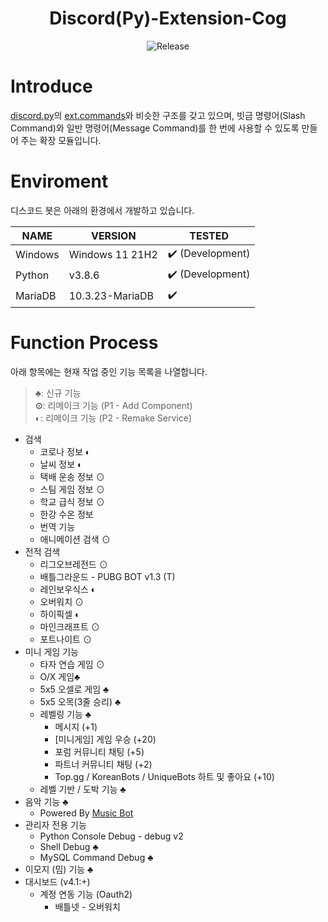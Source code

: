 <h1 align="center">Discord(Py)-Extension-Cog</h1>
<p align="center">
    <img src="https://img.shields.io/badge/release_version-0.0.6%20alpha-0080aa?style=flat" alt="Release" >
</p>

# Introduce
[discord.py](https://github.com/Rapptz/discord.py)의 [ext.commands](https://github.com/Rapptz/discord.py/tree/master/discord/ext/commands)와 비슷한 구조를 갖고 있으며, 빗금 명령어(Slash Command)와 일반 명령어(Message Command)를 한 번에 사용할 수 있도록 만들어 주는 확장 모듈입니다.

# Enviroment
디스코드 봇은 아래의 환경에서 개발하고 있습니다.
<table>
    <thead>
        <tr>
            <th>NAME</th>
            <th>VERSION</th>
            <th>TESTED</th>
        </tr>
    </thead>
    <tbody>
        <tr>
            <td>Windows</td>
            <td>Windows 11 21H2</td>
            <td><g-emoji class="g-emoji" alias="heavy_check_mark" fallback-src="https://github.githubassets.com/images/icons/emoji/unicode/2714.png">✔️</g-emoji> (Development)</td>
        </tr>
        <tr>
            <td>Python</td>
            <td>v3.8.6</td>
            <td><g-emoji class="g-emoji" alias="heavy_check_mark" fallback-src="https://github.githubassets.com/images/icons/emoji/unicode/2714.png">✔️</g-emoji> (Development)</td>
        </tr>
        <tr>
            <td>MariaDB</td>
                <td>10.3.23-MariaDB</td>
            <td><g-emoji class="g-emoji" alias="heavy_check_mark" fallback-src="https://github.githubassets.com/images/icons/emoji/unicode/2714.png">✔️</g-emoji></td>
        </tr>
    </tbody>
</table>

# Function Process
아래 항목에는 현재 작업 중인 기능 목록을 나열합니다.
> **♣**: 신규 기능<br/>
> **⊙**: 리메이크 기능 (P1 - Add Component)<br/>
> **◐**: 리메이크 기능 (P2 - Remake Service)<br/>
* 검색
    * 코로나 정보 ◐
    * 날씨 정보 ◐
    * 택배 운송 정보 ⊙
    * 스팀 게임 정보 ⊙
    * 학교 급식 정보 ⊙
    * 한강 수온 정보
    * 번역 기능
    * 애니메이션 검색 ⊙
* 전적 검색
    * 리그오브레전드 ⊙
    * 배틀그라운드 - PUBG BOT v1.3 (T)
    * 레인보우식스 ◐
    * 오버워치 ⊙
    * 하이픽셀 ◐
    * 마인크래프트 ⊙
    * 포트나이트 ⊙
* 미니 게임 기능
    * 타자 연습 게임 ⊙
    * O/X 게임♣
    * 5x5 오셀로 게임 ♣
    * 5x5 오목(3줄 승리) ♣
    * 레벨링 기능 ♣
        * 메시지 (+1)
        * [미니게임] 게임 우승 (+20)
        * 포럼 커뮤니티 채팅 (+5)
        * 파트너 커뮤니티 채팅 (+2)
        * Top.gg / KoreanBots / UniqueBots 하트 및 좋아요 (+10)
    * 레벨 기반  / 도박 기능 ♣
* 음악 기능 ♣
    * Powered By [Music Bot](https://github.com/gunyu1019/Music-Bot)
* 관리자 전용 기능
    * Python Console Debug - debug v2 
    * Shell Debug ♣
    * MySQL Command Debug ♣
* 이모지 (밈) 기능 ♣
* 대시보드 (v4.1:+)
    * 계정 연동 기능 (Oauth2)
        * 배틀넷 - 오버워치 
